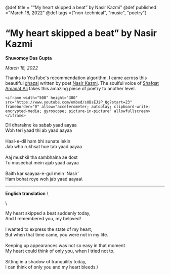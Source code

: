 @def title = "“My heart skipped a beat” by Nasir Kazmi"
@def published ="March 18, 2022"
@def tags =["non-technical", "music",  "poetry"]

# “My heart skipped a beat” by Nasir Kazmi

**Shuvomoy Das Gupta**

*March 18, 2022*

Thanks to YouTube's recommendation algorithm, I came across this beautiful [ghazal](https://en.wikipedia.org/wiki/Ghazal) written by poet [Nasir Kazmi](https://en.wikipedia.org/wiki/Nasir_Kazmi). The soulful voice of [Shafqat Amanat Ali](https://en.wikipedia.org/wiki/Shafqat_Amanat_Ali) takes this amazing piece of poetry to another level.

~~~
<iframe width="500" height="300" src="https://www.youtube.com/embed/sUBsEJiP_Qg?start=23" frameborder="0" allow="accelerometer; autoplay; clipboard-write; encrypted-media; gyroscope; picture-in-picture" allowfullscreen></iframe>
~~~

Dil dharakne ka sabab yaad aayaa\
Woh teri yaad thi ab yaad aayaa\
\
Haal-e-dil ham bhi sunate lekin\
Jab who rukhsat hue tab yaad aayaa\
\
Aaj mushkil tha sambhalna ae dost\
Tu museebat mein ajab yaad aayaa\
\
Baith kar saayaa-e-gul  mein 'Nasir'\
Ham bohat roye woh jab yaad aayaa\

---

**English translation**
\

\

My heart skipped a beat suddenly today,\
And I remembered you, my beloved! \
\
I wanted to express the state of my heart,\
But when that time came, you were not in my life.\
\
Keeping up appearances was not so easy in that moment\
My heart could think of only you, when I tried not to.\
\
Sitting in a shadow of tranquility today,\
I can think of only you and my heart bleeds.\

